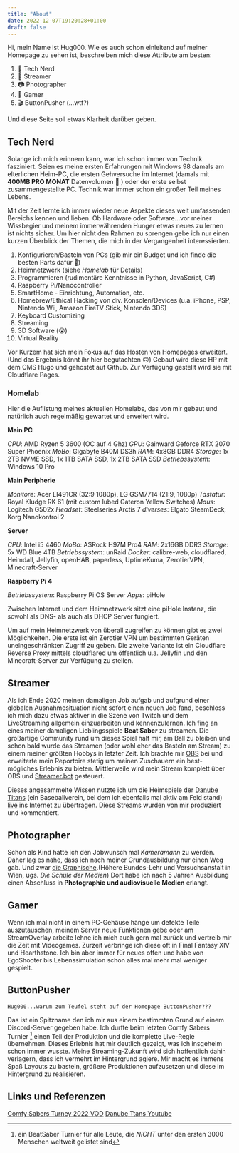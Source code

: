 ```yaml
---
title: "About"
date: 2022-12-07T19:20:28+01:00
draft: false
---
```

Hi, mein Name ist Hug000. Wie es auch schon einleitend auf meiner Homepage zu sehen ist, beschreiben mich diese Attribute am besten:

1. 🤖 Tech Nerd
2. 🎥 Streamer
3. 📷 Photographer
4. 👾 Gamer
5. 🎬 ButtonPusher (...wtf?)

Und diese Seite soll etwas Klarheit darüber geben.

## Tech Nerd

Solange ich mich erinnern kann, war ich schon immer von Technik fasziniert. Seien es meine ersten Erfahrungen mit Windows 98 damals am elterlichen Heim-PC, die ersten Gehversuche im Internet (damals mit **400MB PRO MONAT** Datenvolumen 🤯 ) oder der erste selbst zusammengestellte PC. Technik war immer schon ein großer Teil meines Lebens.

Mit der Zeit lernte ich immer wieder neue Aspekte dieses weit umfassenden Bereichs kennen und lieben. Ob Hardware oder Software...vor meiner Wissbegier und meinem immerwährenden Hunger etwas neues zu lernen ist nichts sicher. Um hier nicht den Rahmen zu sprengen gebe ich nur einen kurzen Überblick der Themen, die mich in der Vergangenheit interessierten.

1. Konfigurieren/Basteln von PCs (gib mir ein Budget und ich finde die besten Parts dafür 🤑)
2. Heimnetzwerk (siehe *Homelab* für Details)
3. Programmieren (rudimentäre Kenntnisse in Python, JavaScript, C#)
4. Raspberry Pi/Nanocontroller
5. SmartHome - Einrichtung, Automation, etc.
6. Homebrew/Ethical Hacking von div. Konsolen/Devices (u.a. iPhone, PSP, Nintendo Wii, Amazon FireTV Stick, Nintendo 3DS)
7. Keyboard Customizing
8. Streaming
9. 3D Software (😵)
10. Virtual Reality

Vor Kurzem hat sich mein Fokus auf das Hosten von Homepages erweitert. (Und das Ergebnis könnt ihr hier begutachten 🙃) Gebaut wird diese HP mit dem CMS Hugo und gehostet auf Github. Zur Verfügung gestellt wird sie mit Cloudflare Pages.

### Homelab

Hier die Auflistung meines aktuellen Homelabs, das von mir gebaut und natürlich auch regelmäßig gewartet und erweitert wird.

**Main PC**

*CPU*: AMD Ryzen 5 3600 (OC auf 4 Ghz)
*GPU*: Gainward Geforce RTX 2070 Super Phoenix
*MoBo*: Gigabyte B40M DS3h
*RAM*: 4x8GB DDR4 
*Storage*: 1x 2TB NVME SSD, 1x 1TB SATA SSD, 1x 2TB SATA SSD
*Betriebssystem*: Windows 10 Pro

**Main Peripherie**

*Monitore*: Acer EI491CR (32:9 1080p), LG GSM7714 (21:9, 1080p)
*Tastatur*: Royal Kludge RK 61 (mit custom lubed Gateron Yellow Switches)
*Maus*: Logitech G502x
*Headset*: Steelseries Arctis 7
*diverses*: Elgato SteamDeck, Korg Nanokontrol 2

**Server**

*CPU*: Intel i5 4460
*MoBo*: ASRock H97M Pro4
*RAM*: 2x16GB DDR3
*Storage*: 5x WD Blue 4TB
*Betriebssystem*: unRaid
*Docker*: calibre-web, cloudflared, Heimdall, Jellyfin, openHAB, paperless, UptimeKuma, ZerotierVPN, Minecraft-Server

**Raspberry Pi 4**

*Betriebssystem*: Raspberry Pi OS Server
*Apps*: piHole

Zwischen Internet und dem Heimnetzwerk sitzt eine piHole Instanz, die sowohl als DNS- als auch als DHCP Server fungiert. 

Um auf mein Heimnetzwerk von überall zugreifen zu können gibt es zwei Möglichkeiten. Die erste ist ein Zerotier VPN um bestimmten Geräten uneingeschränkten Zugriff zu geben. Die zweite Variante ist ein Cloudflare Reverse Proxy mittels cloudflared um öffentlich u.a. Jellyfin und den Minecraft-Server zur Verfügung zu stellen.

## Streamer

Als ich Ende 2020 meinen damaligen Job aufgab und aufgrund einer globalen Ausnahmesituation nicht sofort einen neuen Job fand, beschloss ich mich dazu etwas aktiver in die Szene von Twitch und dem LiveStreaming allgemein einzuarbeiten und kennenzulernen. Ich fing an eines meiner damaligen Lieblingsspiele **Beat Saber** zu streamen. Die großartige Community rund um dieses Spiel half mir, am Ball zu bleiben und schon bald wurde das Streamen (oder wohl eher das Basteln am Stream) zu einem meiner größten Hobbys in letzter Zeit. Ich brachte mir [OBS](https://obsproject.com/de) bei und erweiterte mein Reportoire stetig um meinen Zuschauern ein best-mögliches Erlebnis zu bieten. Mittlerweile wird mein Stream komplett über OBS und [Streamer.bot](https://streamer.bot/) gesteuert. 

Dieses angesammelte Wissen nutzte ich um die Heimspiele der  [Danube Titans](https://danube-titans.at/) (ein Baseballverein, bei dem ich ebenfalls mal aktiv am Feld stand) [live](https://www.twitch.tv/danube_titans) ins Internet zu übertragen. Diese Streams wurden von mir produziert und kommentiert.

## Photographer

Schon als Kind hatte ich den Jobwunsch mal *Kameramann* zu werden. Daher lag es nahe, dass ich nach meiner Grundausbildung nur einen Weg gab. Und zwar [die Graphische](https://www.graphische.net/).(Höhere Bundes-Lehr und Versuchsanstalt in Wien, ugs. *Die Schule der Medien*) Dort habe ich nach 5 Jahren Ausbildung einen Abschluss in **Photographie und audiovisuelle Medien** erlangt.

## Gamer

Wenn ich mal nicht in einem PC-Gehäuse hänge um defekte Teile auszutauschen, meinem Server neue Funktionen gebe oder am StreamOverlay arbeite lehne ich mich auch gern mal zurück und vertreib mir die Zeit mit Videogames. Zurzeit verbringe ich diese oft in Final Fantasy XIV und Hearthstone. Ich bin aber immer für neues offen und habe von EgoShooter bis Lebenssimulation schon alles mal mehr mal weniger gespielt.

## ButtonPusher

```
Hug000...warum zum Teufel steht auf der Homepage ButtonPusher???
```

Das ist ein Spitzname den ich mir aus einem bestimmten Grund auf einem Discord-Server gegeben habe. Ich durfte beim letzten Comfy Sabers Turnier [^1] einen Teil der Produktion und die komplette Live-Regie übernehmen. Dieses Erlebnis hat mir deutlich gezeigt, was ich insgeheim schon immer wusste. Meine Streaming-Zukunft wird sich hoffentlich dahin verlagern, dass ich vermehrt im Hintergrund agiere. Mir macht es immens Spaß Layouts zu basteln, größere Produktionen aufzusetzen und diese im Hintergrund zu realisieren. 


[^1]: ein BeatSaber Turnier für alle Leute, die *NICHT* unter den ersten 3000 Menschen weltweit gelistet sind

## Links und Referenzen

 [Comfy Sabers Turney 2022 VOD](https://www.youtube.com/watch?v=SwwWGm8KeYU&t)
 [Danube Ttans Youtube](https://www.youtube.com/@danubetitansofficial8004)

